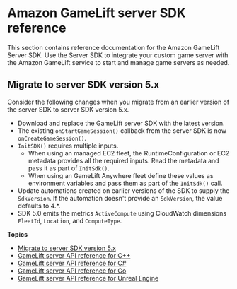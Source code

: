 # Amazon GameLift server SDK reference<a name="reference-serversdk"></a>

This section contains reference documentation for the Amazon GameLift Server SDK\. Use the Server SDK to integrate your custom game server with the Amazon GameLift service to start and manage game servers as needed\.

## Migrate to server SDK version 5\.x<a name="fleet-anywhere-sdk"></a>

Consider the following changes when you migrate from an earlier version of the server SDK to server SDK version 5\.x\.
+ Download and replace the GameLift server SDK with the latest version\.
+ The existing `onStartGameSession()` callback from the server SDK is now `onCreateGameSession()`\.
+ `InitSDK()` requires multiple inputs\. 
  + When using an managed EC2 fleet, the RuntimeConfiguration or EC2 metadata provides all the required inputs\. Read the metadata and pass it as part of `InitSdk()`\.
  + When using an GameLift Anywhere fleet define these values as environment variables and pass them as part of the `InitSdk()` call\.
+ Update automations created on earlier versions of the SDK to supply the `SdkVersion`\. If the automation doesn't provide an `SdkVersion`, the value defaults to 4\.\*\.
+ SDK 5\.0 emits the metrics `ActiveCompute` using CloudWatch dimensions `FleetId`, `Location`, and `ComputeType`\.

**Topics**
+ [Migrate to server SDK version 5\.x](#fleet-anywhere-sdk)
+ [GameLift server API reference for C\+\+](integration-server-sdk-cpp-ref.md)
+ [GameLift server API reference for C\#](integration-server-sdk-csharp-ref.md)
+ [GameLift server API reference for Go](integration-server-sdk-go-ref.md)
+ [GameLift server API reference for Unreal Engine](integration-server-sdk-unreal-ref.md)